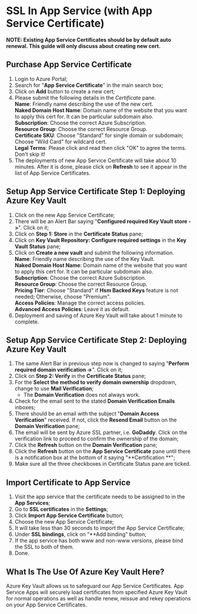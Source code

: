 # SSL In App Service (with App Service Certificate)
**NOTE: Existing App Service Certificates should be by default auto renewal. This guide will only discuss about creating new cert.**

## Purchase App Service Certificate
 1. Login to Azure Portal;
 2. Search for "**App Service Certificate**" in the main search box;
 3. Click on **Add** button to create a new cert;
 4. Please submit the following details in the *Certificate* pane.    
    **Name**: Friendly name describing the use of the new cert.    
    **Naked Domain Host Name**: Domain name of the website that you want to apply this cert for. It can be particular subdomain also.    
    **Subscription**: Choose the correct Azure Subscription.    
    **Resource Group**: Choose the correct Resource Group.    
    **Certificate SKU**: Choose "Standard" for single domain or subdomain; Choose "Wild Card" for wildcard cert.    
    **Legal Terms**: Please click and read then click "OK" to agree the terms. Don't skip it!
 5. The deployments of new App Service Certificate will take about 10 minutes. After it is done, please click on **Refresh** to see it appear in the list of App Service Certificates.
 
## Setup App Service Certificate Step 1: Deploying Azure Key Vault
 1. Click on the new App Service Certificate;
 2. There will be an Alert Bar saying "**Configured required Key Vault store ->**". Click on it;
 3. Click on **Step 1: Store** in the **Certificate Status** pane;
 4. Click on **Key Vault Repository: Configure required settings** in the **Key Vault Status** pane;
 5. Click on **Create a new vault** and submit the following information.    
    **Name**: Friendly name describing the use of the Key Vault.    
    **Naked Domain Host Name**: Domain name of the website that you want to apply this cert for. It can be particular subdomain also.    
    **Subscription**: Choose the correct Azure Subscription.    
    **Resource Group**: Choose the correct Resource Group.    
    **Pricing Tier**: Choose "Standard" if **Hsm Backed Keys** feature is not needed; Otherwise, choose "Premium".    
    **Access Policies**: Manage the correct access policies.     
    **Advanced Access Policies**: Leave it as default.
 6. Deployment and saving of Azure Key Vault will take about 1 minute to complete.
 
## Setup App Service Certificate Step 2: Deploying Azure Key Vault
 1. The same Alert Bar in previous step now is changed to saying "**Perform required domain verification ->**". Click on it;
 2. Click on **Step 2: Verify** in the **Certificate Status** pane;
 3. For the **Select the method to verify domain ownership** dropdown, change to use **Mail Verification**;
    - The **Domain Verification** does not always work.
 4. Check for the email sent to the stated **Domain Verification Emails** inboxes;
 5. There should be an email with the subject "**Domain Access Verification**" received. If not, click the **Resend Email** button on the **Domain Verification** pane;
 6. The email will be sent by Azure SSL partner, i.e. **GoDaddy**. Click on the verification link to proceed to confirm the ownership of the domain;
 7. Click the **Refresh** button on the **Domain Verification** pane;
 8. Click the **Refresh** button on the **App Service Certificate** pane until there is a notification box at the bottom of it saying "**Certification **";
 9. Make sure all the three checkboxes in Certificate Status pane are ticked.
 
## Import Certificate to App Service
 1. Visit the app service that the certificate needs to be assigned to in the **App Services**;
 2. Go to **SSL certificates** in the **Settings**;
 3. Click **Import App Service Certificate** button;
 4. Choose the new App Service Certificate;
 5. It will take less than 30 seconds to import the App Service Certificate;
 6. Under **SSL bindings**, click on "**Add binding" button;
 7. If the app service has both www and non-www versions, please bind the SSL to both of them.
 8. Done.
 
## What Is The Use Of Azure Key Vault Here?
Azure Key Vault allows us to safeguard our App Service Certificates. App Service Apps will securely load certificates from specified Azure Key Vault for normal operations as well as handle renew, reissue and rekey operations on your App Service Certificates.
